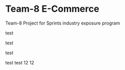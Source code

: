 # Team-8 E-Commerce
Team-8 Project for Sprints industry exposure program

test

test

test

test test 12 12
